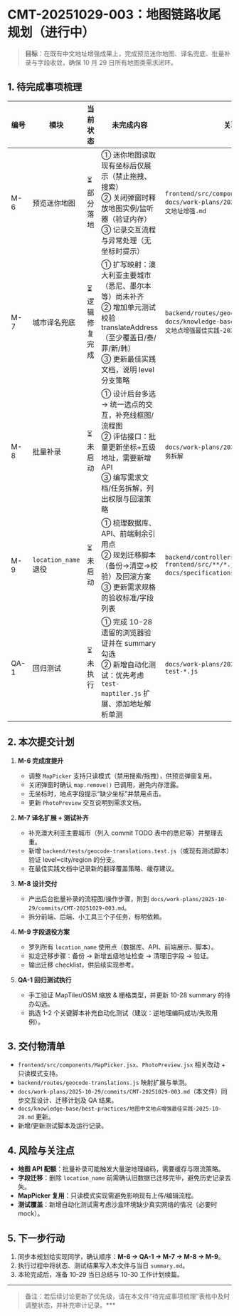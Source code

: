 # CMT-20251029-003：地图链路收尾规划（进行中）

> **目标**：在既有中文地址增强成果上，完成预览迷你地图、译名兜底、批量补录与字段收敛，确保 10 月 29 日所有地图类需求闭环。

## 1. 待完成事项梳理

| 编号 | 模块 | 当前状态 | 未完成内容 | 关联文档 |
| --- | --- | --- | --- | --- |
| M-6 | 预览迷你地图 | ⏳ 部分落地 | ① 迷你地图读取现有坐标后仅展示（禁止拖拽、搜索）<br>② 关闭弹窗时释放地图实例/监听器（验证内存）<br>③ 记录交互流程与异常处理（无坐标时提示） | `frontend/src/components/PhotoPreview.jsx`<br>`docs/work-plans/2025-10-28/完整方案-地图中文地址增强.md` |
| M-7 | 城市译名兜底 | ⏳ 逻辑修复完成 | ① 扩写映射：澳大利亚主要城市（悉尼、墨尔本等）尚未补齐<br>② 增加单元测试校验 translateAddress（至少覆盖日/泰/菲/新/韩）<br>③ 更新最佳实践文档，说明 level 分支策略 | `backend/routes/geocode-translations.js`<br>`docs/knowledge-base/best-practices/地图中文地点增强最佳实践-2025-10-28.md` |
| M-8 | 批量补录 | ⏳ 未启动 | ① 设计后台多选 → 统一选点的交互，补充线框图/流程图<br>② 评估接口：批量更新坐标+五级地址，需要新增 API<br>③ 编写需求文档/任务拆解，列出权限与回滚策略 | `docs/work-plans/2025-10-29/summary.md:任务拆解` |
| M-9 | `location_name` 退役 | ⏳ 未启动 | ① 梳理数据库、API、前端剩余引用点<br>② 规划迁移脚本（备份→清空→校验）及回滚方案<br>③ 更新需求规格的验收标准/字段列表 | `backend/controllers/*.js`<br>`frontend/src/**/*.jsx`<br>`docs/specifications/需求文档-统一版.md` |
| QA-1 | 回归测试 | ⏳ 未执行 | ① 完成 10-28 遗留的浏览器验证并在 summary 勾选<br>② 新增自动化测试：优先考虑 `test-maptiler.js` 扩展、添加地址解析单测 | `docs/work-plans/2025-10-28/summary.md`<br>`test-*.js` |

## 2. 本次提交计划

1. **M-6 完成度提升**
   - 调整 `MapPicker` 支持只读模式（禁用搜索/拖拽），供预览弹窗复用。
   - 关闭弹窗时确认 `map.remove()` 已调用，避免内存泄露。
   - 无坐标时，地点字段提示“缺少坐标”并禁用点击。
   - 更新 `PhotoPreview` 交互说明到需求文档。

2. **M-7 译名扩展 + 测试补齐**
   - 补充澳大利亚主要城市（列入 commit TODO 表中的悉尼等）并整理去重。
   - 新增 `backend/tests/geocode-translations.test.js`（或现有测试脚本）验证 level=city/region 的分支。
   - 在最佳实践文档中记录新的翻译覆盖策略、缓存建议。

3. **M-8 设计交付**
   - 产出后台批量补录的流程图/操作步骤，附到 `docs/work-plans/2025-10-29/commits/CMT-20251029-003.md`。
   - 拆分前端、后端、小工具三个子任务，标明依赖。

4. **M-9 字段退役方案**
   - 罗列所有 `location_name` 使用点（数据库、API、前端展示、脚本）。
   - 拟定迁移步骤：备份 → 新增五级地址检查 → 清理旧字段 → 验证。
   - 输出迁移 checklist，供后续实现参考。

5. **QA-1 回归测试执行**
   - 手工验证 MapTiler/OSM 缩放 & 栅格类型，并更新 10-28 summary 的待办勾选。
   - 挑选 1-2 个关键脚本补充自动化测试（建议：逆地理编码成功/失败用例）。

## 3. 交付物清单

- `frontend/src/components/MapPicker.jsx`、`PhotoPreview.jsx` 相关改动 + 只读模式支持。
- `backend/routes/geocode-translations.js` 映射扩展与单测。
- `docs/work-plans/2025-10-29/commits/CMT-20251029-003.md`（本文件）同步交互设计、迁移计划及 QA 结果。
- `docs/knowledge-base/best-practices/地图中文地点增强最佳实践-2025-10-28.md` 更新。
- 新增/更新测试脚本及运行记录。

## 4. 风险与关注点

- **地图 API 配额**：批量补录可能触发大量逆地理编码，需要缓存与限流策略。
- **字段迁移**：删除 `location_name` 前需确认旧数据已迁移完毕，避免历史记录丢失。
- **MapPicker 复用**：只读模式实现需避免影响现有上传/编辑流程。
- **测试覆盖**：新增自动化测试需考虑沙盒环境缺少真实网络的情况（必要时 mock）。

## 5. 下一步行动

1. 同步本规划给实现同学，确认顺序：**M-6 → QA-1 → M-7 → M-8 → M-9**。
2. 执行过程中将状态、测试结果写入本文件与当日 `summary.md`。
3. 本轮完成后，准备 10-29 当日总结与 10-30 工作计划续篇。

---

> 备注：若后续讨论更新了优先级，请在本文件“待完成事项梳理”表格中及时调整状态，并补充审计记录。***
